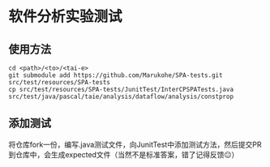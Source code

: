 # 软件分析实验测试

## 使用方法

```
cd <path>/<to>/<tai-e>
git submodule add https://github.com/Marukohe/SPA-tests.git src/test/resources/SPA-tests
cp src/test/resources/SPA-tests/JunitTest/InterCPSPATests.java src/test/java/pascal/taie/analysis/dataflow/analysis/constprop
```

## 添加测试

将仓库fork一份，编写.java测试文件，向JunitTest中添加测试方法，然后提交PR到仓库中，会生成expected文件（当然不是标准答案，错了记得反馈😐）
